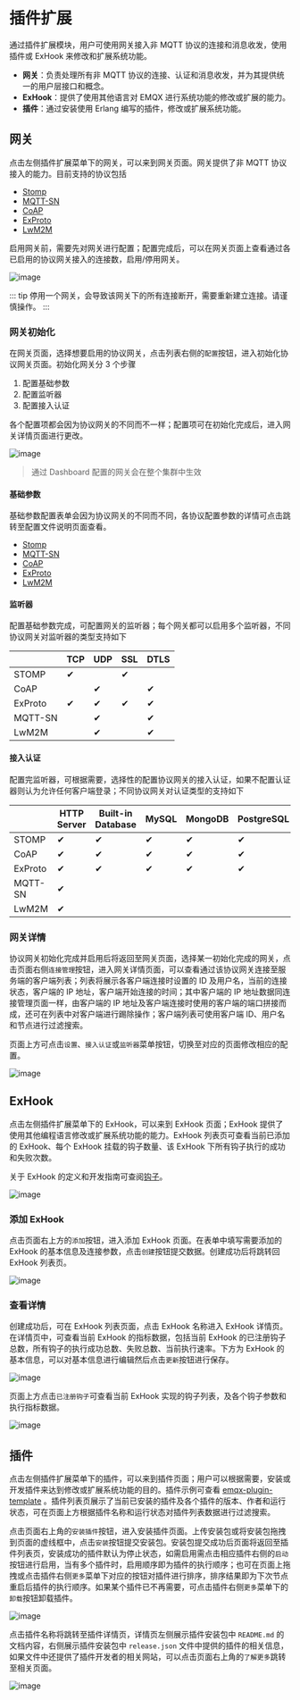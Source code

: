 # 插件扩展

通过插件扩展模块，用户可使用网关接入非 MQTT 协议的连接和消息收发，使用插件或 ExHook 来修改和扩展系统功能。

- **网关**：负责处理所有非 MQTT 协议的连接、认证和消息收发，并为其提供统一的用户层接口和概念。
- **ExHook**：提供了使用其他语言对 EMQX 进行系统功能的修改或扩展的能力。
- **插件**：通过安装使用 Erlang 编写的插件，修改或扩展系统功能。

## 网关

点击左侧插件扩展菜单下的网关，可以来到网关页面。网关提供了非 MQTT 协议接入的能力。目前支持的协议包括

- [Stomp](https://stomp.github.io/stomp-specification-1.2.html)
- [MQTT-SN](https://www.oasis-open.org/committees/download.php/66091/MQTT-SN_spec_v1.2.pdf)
- [CoAP](https://datatracker.ietf.org/doc/html/draft-ietf-core-coap-pubsub-09)
- [ExProto](https://github.com/emqx/emqx-exproto)
- [LwM2M](https://www.openmobilealliance.org/release/LightweightM2M/)

启用网关前，需要先对网关进行配置；配置完成后，可以在网关页面上查看通过各已启用的协议网关接入的连接数，启用/停用网关。

![image](./assets/gateways.png)

::: tip
停用一个网关，会导致该网关下的所有连接断开，需要重新建立连接。请谨慎操作。
:::

### 网关初始化

在网关页面，选择想要启用的协议网关，点击列表右侧的`配置`按钮，进入初始化协议网关页面。初始化网关分 3 个步骤

1. 配置基础参数
2. 配置监听器
3. 配置接入认证

各个配置项都会因为协议网关的不同而不一样；配置项可在初始化完成后，进入网关详情页面进行更改。

![image](./assets/gateway-init.png)

> 通过 Dashboard 配置的网关会在整个集群中生效

#### 基础参数

基础参数配置表单会因为协议网关的不同而不同，各协议配置参数的详情可点击跳转至配置文件说明页面查看。

- [Stomp](../configuration/configuration-manual.md#gatewaystomp)
- [MQTT-SN](../configuration/configuration-manual.md#gatewaymqttsn)
- [CoAP](../configuration/configuration-manual.md#gatewaycoap)
- [ExProto](../configuration/configuration-manual.md#gatewayexproto)
- [LwM2M](../configuration/configuration-manual.md#gatewaylwm2m)

#### 监听器

配置基础参数完成，可配置网关的监听器；每个网关都可以启用多个监听器，不同协议网关对监听器的类型支持如下

|         | TCP  | UDP  | SSL  | DTLS |
| ------- | ---- | ---- | ---- | ---- |
| STOMP   | ✔︎    |      | ✔︎    |      |
| CoAP    |      | ✔︎    |      | ✔︎    |
| ExProto | ✔︎    | ✔︎    | ✔︎    | ✔︎    |
| MQTT-SN |      | ✔︎    |      | ✔︎    |
| LwM2M   |      | ✔︎    |      | ✔︎    |

#### 接入认证

配置完监听器，可根据需要，选择性的配置协议网关的接入认证，如果不配置认证器则认为允许任何客户端登录；不同协议网关对认证类型的支持如下

|         | HTTP Server | Built-in Database | MySQL | MongoDB | PostgreSQL | Redis | DTLS | JWT  | Scram |
| ------- | ----------- | ----------------- | ----- | ------- | ---------- | ----- | ---- | ---- | ----- |
| STOMP   | ✔︎           | ✔︎                 | ✔︎     | ✔︎       | ✔︎          | ✔︎     | ✔︎    | ✔︎    |       |
| CoAP    | ✔︎           | ✔︎                 | ✔︎     | ✔︎       | ✔︎          | ✔︎     | ✔︎    | ✔︎    |       |
| ExProto | ✔︎           | ✔︎                 | ✔︎     | ✔︎       | ✔︎          | ✔︎     | ✔︎    | ✔︎    |       |
| MQTT-SN | ✔︎           |                   |       |         |            |       |      |      |       |
| LwM2M   | ✔︎           |                   |       |         |            |       |      |      |       |

### 网关详情

协议网关初始化完成并启用后将返回至网关页面，选择某一初始化完成的网关，点击页面右侧`连接管理`按钮，进入网关详情页面，可以查看通过该协议网关连接至服务端的客户端列表；列表将展示各客户端连接时设置的 ID 及用户名，当前的连接状态，客户端的 IP 地址，客户端开始连接的时间；其中客户端的 IP 地址数据同连接管理页面一样，由客户端的 IP 地址及客户端连接时使用的客户端的端口拼接而成，还可在列表中对客户端进行踢除操作；客户端列表可使用客户端 ID、用户名和节点进行过滤搜索。

页面上方可点击`设置`、`接入认证`或`监听器`菜单按钮，切换至对应的页面修改相应的配置。

![image](./assets/gateway-clients.png)

## ExHook

点击左侧插件扩展菜单下的 ExHook，可以来到 ExHook 页面；ExHook 提供了使用其他编程语言修改或扩展系统功能的能力。ExHook 列表页可查看当前已添加的 ExHook、每个 ExHook 挂载的钩子数量、该 ExHook 下所有钩子执行的成功和失败次数。

关于 ExHook 的定义和开发指南可查阅[钩子](../advanced/hooks)。

![image](./assets/exhook.png)

### 添加 ExHook

点击页面右上方的`添加`按钮，进入添加 ExHook 页面。在表单中填写需要添加的 ExHook 的基本信息及连接参数，点击`创建`按钮提交数据。创建成功后将跳转回 ExHook 列表页。

![image](./assets/exhook-add.png)

### 查看详情

创建成功后，可在 ExHook 列表页面，点击 ExHook 名称进入 ExHook 详情页。在详情页中，可查看当前 ExHook 的指标数据，包括当前 ExHook 的已注册钩子总数，所有钩子的执行成功总数、失败总数、当前执行速率。下方为 ExHook 的基本信息，可以对基本信息进行编辑然后点击`更新`按钮进行保存。

![image](./assets/exhook-detail.png)

页面上方点击`已注册钩子`可查看当前 ExHook 实现的钩子列表，及各个钩子参数和执行指标数据。

![image](./assets/exhook-hooks.png)

## 插件

点击左侧插件扩展菜单下的插件，可以来到插件页面；用户可以根据需要，安装或开发插件来达到修改或扩展系统功能的目的。插件示例可查看 [emqx-plugin-template](https://github.com/emqx/emqx-plugin-template) 。插件列表页展示了当前已安装的插件及各个插件的版本、作者和运行状态，可在页面上方根据插件名称和运行状态对插件列表数据进行过滤搜索。

点击页面右上角的`安装插件`按钮，进入安装插件页面。上传安装包或将安装包拖拽到页面的虚线框中，点击`安装`按钮提交安装包。安装包提交成功后页面将返回至插件列表页，安装成功的插件默认为停止状态，如需启用需点击相应插件右侧的`启动`按钮进行启用，当有多个插件时，启用顺序即为插件的执行顺序；也可在页面上拖拽或点击插件右侧`更多`菜单下对应的按钮对插件进行排序，排序结果即为下次节点重启后插件的执行顺序。如果某个插件已不再需要，可点击插件右侧`更多`菜单下的`卸载`按钮卸载插件。

![image](./assets/plugins.png)

点击插件名称将跳转至插件详情页，详情页左侧展示插件安装包中 `README.md` 的文档内容，右侧展示插件安装包中 `release.json` 文件中提供的插件的相关信息，如果文件中还提供了插件开发者的相关网站，可以点击页面右上角的`了解更多`跳转至相关页面。

![image](./assets/plugin-detail.png)
